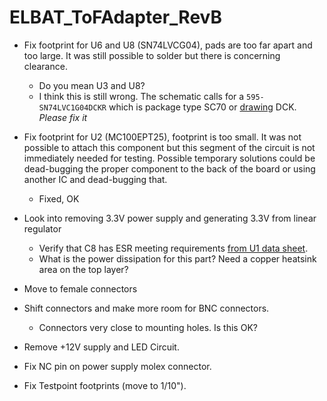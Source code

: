 # ELBAT_ToFAdapter_RevB
 * Fix footprint for U6 and U8 (SN74LVCG04), pads are too far apart and too large. It was still possible to solder but there is concerning clearance.
   * Do you mean U3 and U8?
   * I think this is still wrong.  The schematic calls for a `595-SN74LVC1G04DCKR` which is package type SC70 or [drawing](http://ohm.bu.edu/~hazen/elbat_tof/2019/dck.png) DCK. *Please fix it*

 * Fix footprint for U2 (MC100EPT25), footprint is too small. It was not possible to attach this component but this segment of the circuit is not immediately needed for testing. Possible temporary solutions could be dead-bugging the proper component to the back of the board or using another IC and dead-bugging that.
   * Fixed, OK
 * Look into removing 3.3V power supply and generating 3.3V from linear regulator
   * Verify that C8 has ESR meeting requirements [from U1 data sheet](http://ohm.bu.edu/~hazen/elbat_tof/2019/esr.png).
   * What is the power dissipation for this part?  Need a copper heatsink area on the top layer?

 * Move to female connectors
 * Shift connectors and make more room for BNC connectors.
   * Connectors very close to mounting holes.  Is this OK?
 * Remove +12V supply and LED Circuit.
 * Fix NC pin on power supply molex connector.
 * Fix Testpoint footprints (move to 1/10").

